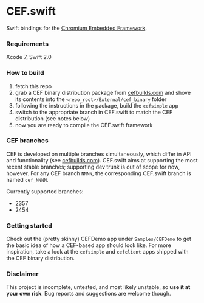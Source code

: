 # CEF.swift

Swift bindings for the [Chromium Embedded Framework](https://bitbucket.org/chromiumembedded/cef/).

### Requirements

Xcode 7, Swift 2.0

### How to build

1. fetch this repo
2. grab a CEF binary distribution package from [cefbuilds.com]() and shove its contents into the `<repo_root>/External/cef_binary` folder
3. following the instructions in the package, build the `cefsimple` app
4. switch to the appropriate branch in CEF.swift to match the CEF distribution (see notes below)
5. now you are ready to compile the CEF.swift framework

### CEF branches

CEF is developed on multiple branches simultaneously, which differ in API and functionality (see [cefbuilds.com]()). CEF.swift aims at supporting the most recent stable branches; supporting dev trunk is out of scope for now, however. For any CEF branch `NNNN`, the corresponding CEF.swift branch is named `cef_NNNN`.

Currently supported branches: 

- 2357
- 2454

### Getting started

Check out the (pretty skinny) CEFDemo app under `Samples/CEFDemo` to get the basic idea of how a CEF-based app should look like. For more inspiration, take a look at the `cefsimple` and `cefclient` apps shipped with the CEF binary distribution.

### Disclaimer

This project is incomplete, untested, and most likely unstable, so **use it at your own risk**. Bug reports and suggestions are welcome though.
